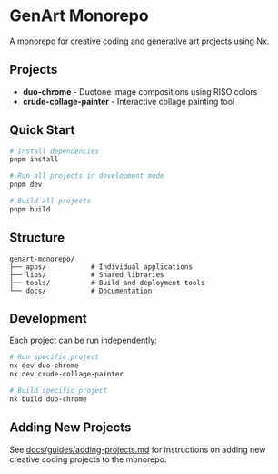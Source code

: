 # GenArt Monorepo

A monorepo for creative coding and generative art projects using Nx.

## Projects

- **duo-chrome** - Duotone image compositions using RISO colors
- **crude-collage-painter** - Interactive collage painting tool

## Quick Start

```bash
# Install dependencies
pnpm install

# Run all projects in development mode
pnpm dev

# Build all projects
pnpm build
```

## Structure

```
genart-monorepo/
├── apps/           # Individual applications
├── libs/           # Shared libraries
├── tools/          # Build and deployment tools
└── docs/           # Documentation
```

## Development

Each project can be run independently:

```bash
# Run specific project
nx dev duo-chrome
nx dev crude-collage-painter

# Build specific project
nx build duo-chrome
```

## Adding New Projects

See [docs/guides/adding-projects.md](./docs/guides/adding-projects.md) for instructions on adding new creative coding projects to the monorepo.